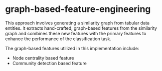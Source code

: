 # graph-based-feature-engineering

This approach involves generating a similarity graph from tabular data entities. It extracts hand-crafted, graph-based features from the similarity graph and combines these new features with the primary features to enhance the performance of the classification task.

The graph-based features utilized in this implementation include:
- Node centrality based feature
- Community detection based feature 
